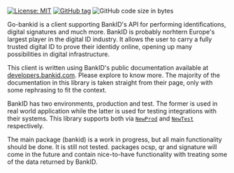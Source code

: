 [![License: MIT](https://img.shields.io/badge/License-MIT-yellow.svg)](LICENSE)
[![GitHub tag](https://img.shields.io/github/v/tag/your-user/your-repo)](https://github.com/your-user/your-repo/tags)
![GitHub code size in bytes](https://img.shields.io/github/languages/code-size/user/repo)

Go-bankid is a client supporting BankID's API for performing identifications, digital signatures and much more. BankID is probably norhtern Europe's largest player in the digital ID industry. It allows the user to carry a fully trusted digital ID to prove their identidy online, opening up many possibilities in digital infrastructure.

This client is written using BankID's public documentation available at [developers.bankid.com](https://developers.bankid.com). Please explore to know more. The majority of the documentation in this library is taken straight from their page, only with some rephrasing to fit the context.

BankID has two environments, production and test. The former is used in real world application while the latter is used for testing integrations with their systems. This library supports both via [`NewProd`](./client.go#l32) and [`NewTest`](./client.go#l36) respectively.

The main package (bankid) is a work in progress, but all main functionality should be done. It is still not tested. packages ocsp, qr and signature will come in the future and contain nice-to-have functionality with treating some of the data returned by BankID.